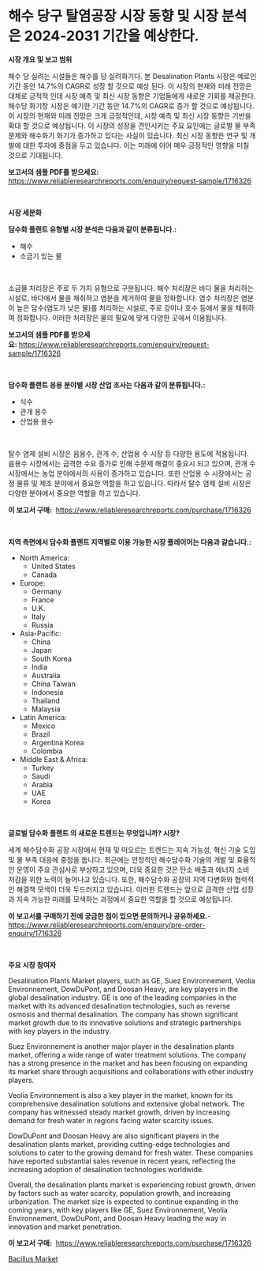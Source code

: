 <p><h1>해수 당구 탈염공장 시장 동향 및 시장 분석은 2024-2031 기간을 예상한다.</h1></p><p><strong>시장 개요 및 보고 범위</strong></p>
<p><p>해수 당 실려는 시설들은 해수를 당 실려화기다. 본 Desalination Plants 시장은 예로인 기간 동안 14.7%의 CAGR로 성장 할 것으로 예상 된다. 이 시장의 현재와 미래 전망은 대체로 긍적적 인데 시장 예측 및 최신 시장 동향은 기업들에게 새로운 기회를 제공한다.해수당 화기장 시장은 예기한 기간 동안 14.7%의 CAGR로 증가 할 것으로 예상됩니다. 이 시장의 현재와 미래 전망은 크게 긍정적인데, 시장 예측 및 최신 시장 동향은 기반을 확대 할 것으로 예상됩니다. 이 시장의 성장을 견인시키는 주요 요인에는 글로벌 물 부족 문제와 해수화기 화기가 증가하고 있다는 사실이 있습니다. 최신 시장 동향은 연구 및 개발에 대한 투자에 중점을 두고 있습니다. 이는 미래에 이어 매우 긍정적인 영향을 미칠 것으로 기대됩니다.</p></p>
<p><strong>보고서의 샘플 PDF를 받으세요:</strong> <a href="https://www.reliableresearchreports.com/enquiry/request-sample/1716326">https://www.reliableresearchreports.com/enquiry/request-sample/1716326</a></p>
<p>&nbsp;</p>
<p><strong>시장 세분화</strong></p>
<p><strong>담수화 플랜트 유형별 시장 분석은 다음과 같이 분류됩니다.:</strong></p>
<p><ul><li>해수</li><li>소금기 있는 물</li></ul></p>
<p>&nbsp;</p>
<p><p>소금물 처리장은 주로 두 가지 유형으로 구분됩니다. 해수 처리장은 바다 물을 처리하는 시설로, 바다에서 물을 채취하고 염분을 제거하여 물을 정화합니다. 염수 처리장은 염분이 높은 담수(염도가 낮은 물)를 처리하는 시설로, 주로 강이나 호수 등에서 물을 채취하여 정화합니다. 이러한 처리장은 물의 필요에 맞게 다양한 곳에서 이용됩니다.</p></p>
<p><strong>보고서의 샘플 PDF를 받으세요:</strong>&nbsp;<a href="https://www.reliableresearchreports.com/enquiry/request-sample/1716326">https://www.reliableresearchreports.com/enquiry/request-sample/1716326</a></p>
<p>&nbsp;</p>
<p><strong> 담수화 플랜트 응용 분야별 시장 산업 조사는 다음과 같이 분류됩니다.:</strong></p>
<p><ul><li>식수</li><li>관개 용수</li><li>산업용 용수</li></ul></p>
<p>&nbsp;</p>
<p><p>탈수 염제 설비 시장은 음용수, 관개 수, 산업용 수 시장 등 다양한 용도에 적용됩니다. 음용수 시장에서는 급격한 수요 증가로 인해 수문제 해결이 중요시 되고 있으며, 관개 수 시장에서는 농업 분야에서의 사용이 증가하고 있습니다. 또한 산업용 수 시장에서는 공정 물류 및 제조 분야에서 중요한 역할을 하고 있습니다. 따라서 탈수 염제 설비 시장은 다양한 분야에서 중요한 역할을 하고 있습니다.</p></p>
<p><strong>이 보고서 구매:</strong>&nbsp; <a href="https://www.reliableresearchreports.com/purchase/1716326">https://www.reliableresearchreports.com/purchase/1716326</a></p>
<p>&nbsp;</p>
<p><strong>지역 측면에서 담수화 플랜트 지역별로 이용 가능한 시장 플레이어는 다음과 같습니다.:</strong></p>
<p><ul>
    <li>
        North America:
        <ul>
            <li>United States</li>
            <li>Canada</li>
        </ul>
    </li>
    <li>
        Europe:
        <ul>
            <li>Germany</li>
            <li>France</li>
            <li>U.K.</li>
            <li>Italy</li>
            <li>Russia</li>
        </ul>
    </li>
    <li>
        Asia-Pacific:
        <ul>
            <li>China</li>
            <li>Japan</li>
            <li>South Korea</li>
            <li>India</li>
            <li>Australia</li>
            <li>China Taiwan</li>
            <li>Indonesia</li>
            <li>Thailand</li>
            <li>Malaysia</li>
        </ul>
    </li>
    <li>
        Latin America:
        <ul>
            <li>Mexico</li>
            <li>Brazil</li>
            <li>Argentina Korea</li>
            <li>Colombia</li>
        </ul>
    </li>
    <li>
        Middle East & Africa:
        <ul>
            <li>Turkey</li>
            <li>Saudi</li>
            <li>Arabia</li>
            <li>UAE</li>
            <li>Korea</li>
        </ul>
    </li>
    </ul></p>
<p>&nbsp;</p>
<p><strong>글로벌 담수화 플랜트 의 새로운 트렌드는 무엇입니까? 시장?</strong></p>
<p><p>세계 해수담수화 공장 시장에서 현재 및 떠오르는 트렌드는 지속 가능성, 혁신 기술 도입 및 물 부족 대응에 중점을 둡니다. 최근에는 안정적인 해수담수화 기술의 개발 및 효율적인 운영이 주요 관심사로 부상하고 있으며, 더욱 중요한 것은 탄소 배출과 에너지 소비 저감을 위한 노력이 늘어나고 있습니다. 또한, 해수담수화 공장의 지역 다변화와 협력적인 해결책 모색이 더욱 두드러지고 있습니다. 이러한 트렌드는 앞으로 급격한 산업 성장과 지속 가능한 미래를 모색하는 과정에서 중요한 역할을 할 것으로 예상됩니다.</p></p>
<p><strong>이 보고서를 구매하기 전에 궁금한 점이 있으면 문의하거나 공유하세요.</strong>- <a href="https://www.reliableresearchreports.com/enquiry/pre-order-enquiry/1716326">https://www.reliableresearchreports.com/enquiry/pre-order-enquiry/1716326</a></p>
<p>&nbsp;</p>
<p><strong>주요 시장 참여자</strong></p>
<p><p>Desalination Plants Market players, such as GE, Suez Environnement, Veolia Environnement, DowDuPont, and Doosan Heavy, are key players in the global desalination industry. GE is one of the leading companies in the market with its advanced desalination technologies, such as reverse osmosis and thermal desalination. The company has shown significant market growth due to its innovative solutions and strategic partnerships with key players in the industry.</p><p>Suez Environnement is another major player in the desalination plants market, offering a wide range of water treatment solutions. The company has a strong presence in the market and has been focusing on expanding its market share through acquisitions and collaborations with other industry players.</p><p>Veolia Environnement is also a key player in the market, known for its comprehensive desalination solutions and extensive global network. The company has witnessed steady market growth, driven by increasing demand for fresh water in regions facing water scarcity issues.</p><p>DowDuPont and Doosan Heavy are also significant players in the desalination plants market, providing cutting-edge technologies and solutions to cater to the growing demand for fresh water. These companies have reported substantial sales revenue in recent years, reflecting the increasing adoption of desalination technologies worldwide.</p><p>Overall, the desalination plants market is experiencing robust growth, driven by factors such as water scarcity, population growth, and increasing urbanization. The market size is expected to continue expanding in the coming years, with key players like GE, Suez Environnement, Veolia Environnement, DowDuPont, and Doosan Heavy leading the way in innovation and market penetration.</p></p>
<p><strong>이 보고서 구매:</strong>&nbsp;&nbsp;<a href="https://www.reliableresearchreports.com/purchase/1716326">https://www.reliableresearchreports.com/purchase/1716326</a></p>
<p><p><a href="https://fearless-okapi-6c8.notion.site/Bacillus-Market-Research-Report-Provides-Critical-Insights-that-can-help-Shape-Business-Development--aa48c9c869db4534b7ca892fa20828d6">Bacillus Market</a></p></p>
